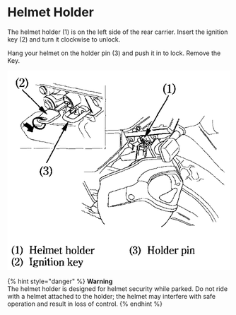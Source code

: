 # Helmet Holder

The helmet holder \(1\) is on the left side of the rear carrier. Insert the ignition key \(2\) and turn it clockwise to unlock.​

Hang your helmet on the holder pin \(3\) and push it in to lock. Remove the Key.​

![](../../.gitbook/assets/owners-021.png)

{% hint style="danger" %}
**Warning**  
The helmet holder is designed for helmet security while parked. Do not ride with a helmet attached to the holder; the helmet may interfere with safe operation and result in loss of control.
{% endhint %}

